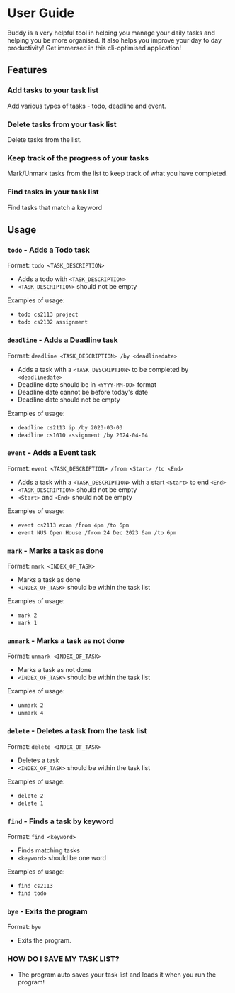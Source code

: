 # User Guide

Buddy is a very helpful tool in helping you manage your daily tasks
and helping you be more organised. It also helps you improve your day to day productivity!
Get immersed in this cli-optimised application!

## Features 

### Add tasks to your task list
Add various types of tasks - todo, deadline and event.

### Delete tasks from your task list
Delete tasks from the list.

### Keep track of the progress of your tasks
Mark/Unmark tasks from the list to keep track of what you have completed.

### Find tasks in your task list
Find tasks that match a keyword

## Usage

### `todo` - Adds a Todo task

Format: `todo <TASK_DESCRIPTION>`

- Adds a todo with `<TASK_DESCRIPTION>`
- `<TASK_DESCRIPTION>` should not be empty

Examples of usage:
- `todo cs2113 project`
- `todo cs2102 assignment`

### `deadline` - Adds a Deadline task
Format: `deadline <TASK_DESCRIPTION> /by <deadlinedate>`

- Adds a task with a `<TASK_DESCRIPTION>` to be completed by `<deadlinedate>`
- Deadline date should be in `<YYYY-MM-DD>` format
- Deadline date cannot be before today's date
- Deadline date should not be empty

Examples of usage:
- `deadline cs2113 ip /by 2023-03-03`
- `deadline cs1010 assignment /by 2024-04-04`

### `event` - Adds a Event task
Format: `event <TASK_DESCRIPTION> /from <Start> /to <End>`

- Adds a task with a `<TASK_DESCRIPTION>` with a start `<Start>` to end `<End>`
- `<TASK_DESCRIPTION>` should not be empty
- `<Start>` and `<End>` should not be empty

Examples of usage:
- `event cs2113 exam /from 4pm /to 6pm`
- `event NUS Open House /from 24 Dec 2023 6am /to 6pm`

### `mark` - Marks a task as done
Format: `mark <INDEX_OF_TASK>`

- Marks a task as done
- `<INDEX_OF_TASK>` should be within the task list

Examples of usage:
- `mark 2`
- `mark 1`

### `unmark` - Marks a task as not done
Format: `unmark <INDEX_OF_TASK>`

- Marks a task as not done
- `<INDEX_OF_TASK>` should be within the task list

Examples of usage:
- `unmark 2`
- `unmark 4`

### `delete` - Deletes a task from the task list
Format: `delete <INDEX_OF_TASK>`

- Deletes a task
- `<INDEX_OF_TASK>` should be within the task list

Examples of usage:
- `delete 2`
- `delete 1`

### `find` - Finds a task by keyword
Format: `find <keyword>`

- Finds matching tasks
- `<keyword>` should be one word

Examples of usage:
- `find cs2113`
- `find todo`

### `bye` - Exits the program
Format: `bye`

- Exits the program.

### HOW DO I SAVE MY TASK LIST?

- The program auto saves your task list and loads it when you run the program!